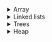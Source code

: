 



<details> <summary>Array</summary>

- Fixed size (use linked lists for variable size)
- Indexable contiguous chunk of memory
- Think python lists or java arrays



</summary> </details>


<details> <summary>Linked lists</summary>

Hold two things
1. data
2. a pointer (memory address) to the next element

- The last element in the list points to null
- Can't access access elements by index in constant time (use array for this)

</summary> </details>






<details> <summary>Trees</summary>

Each node can hold:
1. from zero to multiple pointers
2. data


#### Binary Search Trees
- A node with no children is called a leaf node
- The parent node can be reffered to as the 'root' node 
- As the computer decends down the tree it compares the target value to each parent node </br>
if the target value is greater than the parent's key value it points to right child node 
- Left's key value $\leq$ parent's key value < right's key value
- Time complexity o(H) where H is the height of the tree
- Height is on average o(Log N).

bianary search trees can:
1. search
2. insert
3. delete

Self balencing bianary search trees
- red/black trees
- turn linked lists into search trees

</summary> </details>


<details> <summary>Heap</summary>

- Also known as priority queue
- Abstract data type where elements have priority
- higher priority elements served first
- most of the heap is only semi sorted
- searching through the heap is O(N) time complexity
- inserting takes O(log n) time

## min heaps 
- the smallest element will always be at the top

Adding nodes:
- new nodes attempt to attach to the first available parent (top to bottom left to right)
- once attached the node compares itself to it's parent. If smaller it will "bubble up", </br>
swapping places with it's parent until it's either at the top, or it's parent is smaller.

![dsa-minHeapUp](dsa-minHeapUp.gif)

Removing nodes:
- if the top node is removed, the newest leaf node will be placed on top. Then it (former newest leaf) will bubble </br>
down the tree, comparing itself to both children until both children are smaller


![dsa-minHeapDown](dsa-minHeapDown.gif)

</summary> </details>


